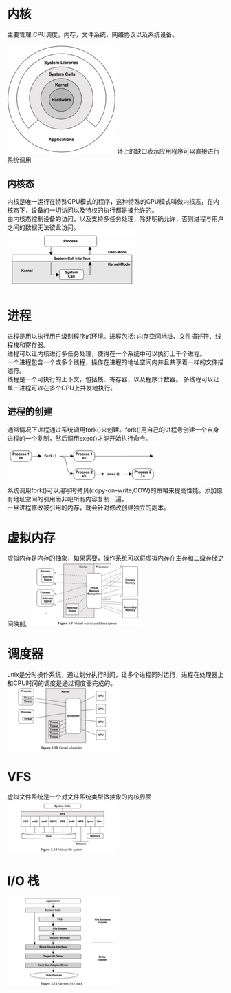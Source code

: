 # 内核
  主要管理:CPU调度，内存，文件系统，网络协议以及系统设备。

 <img src="../resources/systems.performance/c3-core.png" width = "50%" />  
 环上的缺口表示应用程序可以直接进行系统调用

 ## 内核态
   内核是唯一运行在特殊CPU模式的程序，这种特殊的CPU模式叫做内核态，在内核态下，设备的一切访问以及特权的执行都是被允许的。  
   由内核态控制设备的访问，以及支持多任务处理，除非明确允许，否则进程与用户之间的数据无法彼此访问。  
<img src="../resources/systems.performance/c3-systemcall.png" width = "60%" />  

# 进程
  进程是用以执行用户级别程序的环境。进程包括: 内存空间地址、文件描述符、线程栈和寄存器。  
  进程可以让内核进行多任务处理，使得在一个系统中可以执行上千个进程。  
  一个进程包含一个或多个线程，操作在进程的地址空间内并且共享着一样的文件描述符。  
  线程是一个可执行的上下文，包括栈、寄存器，以及程序计数器。
  多线程可以让单一进程可以在多个CPU上并发地执行。  

## 进程的创建
  通常情况下进程通过系统调用fork()来创建。fork()用自己的进程号创建一个自身进程的一个复制，然后调用exec()才能开始执行命令。  
<img src="../resources/systems.performance/c3-create-process.png" width = "70%" />  
  系统调用fork()可以用写时拷贝(copy-on-write,COW)的策略来提高性能。添加原有地址空间的引用而非吧所有内容复制一遍。  
  一旦进程修改被引用的内存，就会针对修改创建独立的副本。

# 虚拟内存
  虚拟内存是内存的抽象，如果需要，操作系统可以将虚拟内存在主存和二级存储之间映射。
<img src="../resources/systems.performance/c3-virtual-memory.png" width = "50%" />  

# 调度器
  unix是分时操作系统，通过划分执行时间，让多个进程同时运行，进程在处理器上和CPU时间的调度是通过调度器完成的。
  <img src="../resources/systems.performance/c3-sheduler.png" width = "50%" />  

# VFS
  虚拟文件系统是一个对文件系统类型做抽象的内核界面
<img src="../resources/systems.performance/c3-vfs.png" width = "50%" />  

# I/O 栈
<img src="../resources/systems.performance/c3-io-stack.png" width = "50%" />  

